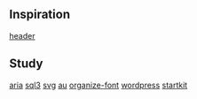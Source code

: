 Inspiration
---
[header](https://speckyboy.com/css-javascript-parallax-scrolling/#)

Study
---
[aria](https://www.youtube.com/watch?v=-ZO3QVgs-sk)
[sql3](https://github.com/jlongster/absurd-sql)
[svg](https://v5.keystonejs.com/)
[au](https://github.com/Thinkmill)
[organize-font](https://github.com/thenewboston-developers/ui-js/blob/master/src/styles/font.css)
[wordpress](https://github.com/LordDashMe/wordpress-scaffolding)
[startkit](https://github.com/zerojuan/nwjs-react-babel-webpack)